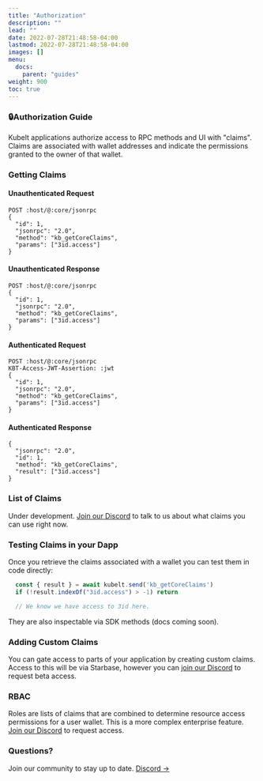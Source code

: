 ```yaml
---
title: "Authorization"
description: ""
lead: ""
date: 2022-07-28T21:48:58-04:00
lastmod: 2022-07-28T21:48:58-04:00
images: []
menu:
  docs:
    parent: "guides"
weight: 900
toc: true
---
```


### 🔒Authorization Guide

Kubelt applications authorize access to RPC methods and UI with "claims". Claims are associated with wallet addresses and indicate the permissions granted to the owner of that wallet.

### Getting Claims

#### Unauthenticated Request

```
POST :host/@:core/jsonrpc
{
  "id": 1,
  "jsonrpc": "2.0",
  "method": "kb_getCoreClaims",
  "params": ["3id.access"]
}
```

#### Unauthenticated Response

```
POST :host/@:core/jsonrpc
{
  "id": 1,
  "jsonrpc": "2.0",
  "method": "kb_getCoreClaims",
  "params": ["3id.access"]
}
```

#### Authenticated Request

```
POST :host/@:core/jsonrpc
KBT-Access-JWT-Assertion: :jwt
{
  "id": 1,
  "jsonrpc": "2.0",
  "method": "kb_getCoreClaims",
  "params": ["3id.access"]
}
```

#### Authenticated Response

```
{
  "jsonrpc": "2.0",
  "id": 1,
  "method": "kb_getCoreClaims",
  "result": ["3id.access"]
}
```

### List of Claims

Under development. [Join our Discord](https://discord.gg/UgwAsJf6C5) to talk to us about what claims you can use right now.

### Testing Claims in your Dapp

Once you retrieve the claims associated with a wallet you can test them in code directly:

```javascript
  const { result } = await kubelt.send('kb_getCoreClaims')
  if (!result.indexOf("3id.access") > -1) return

  // We know we have access to 3id here.
```

They are also inspectable via SDK methods (docs coming soon).

### Adding Custom Claims

You can gate access to parts of your application by creating custom claims. Access to this will be via Starbase, however you can [join our Discord](https://discord.gg/UgwAsJf6C5) to request beta access.

### RBAC

Roles are lists of claims that are combined to determine resource access permissions for a user wallet. This is a more complex enterprise feature. [Join our Discord](https://discord.gg/UgwAsJf6C5) to request access.

### Questions?

Join our community to stay up to date. [Discord →](https://discord.gg/UgwAsJf6C5)
